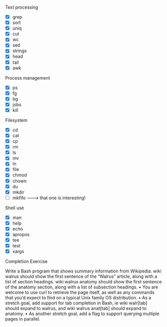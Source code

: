 Text processing

- [x] grep
- [x] sort
- [x] uniq
- [x] cut
- [x] wc
- [x] sed
- [x] strings
- [x] head
- [x] tail
- [x] awk

Process management

- [x] ps
- [x] fg
- [x] bg
- [x] jobs
- [x] kill

Filesystem

- [x] cd
- [x] cat
- [x] cp
- [x] rm
- [x] ls
- [x] mv
- [x] ln
- [x] file
- [x] chmod
- [x] chown
- [x] du
- [x] mkdir
- [ ] mkfifo  ---> that one is interesting!

Shell use

- [x] man
- [x] help
- [x] echo
- [x] apropos
- [x] tee
- [x] test
- [x] xargs

Completion Exercise

Write a Bash program that shows summary information from Wikipedia. wiki walrus should show the
first sentence of the “Walrus” article, along with a list of section headings. wiki walrus anatomy should
show the first sentence of the anatomy section, along with a list of subsection headings.
• You are welcome to use curl to retrieve the page itself, as well as any commands that you’d
expect to find on a typical Unix family OS distribution.
• As a stretch goal, add support for tab completion in Bash, ie wiki walr[tab] should expand to
walrus, and wiki walrus anat[tab] should expand to anatomy.
• As another stretch goal, add a flag to support querying multiple pages in parallel.
